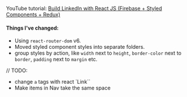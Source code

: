 YouTube tutorial: [Build LinkedIn with React JS (Firebase + Styled Components + Redux)](https://www.youtube.com/watch?v=xP3cxbDUtrc&list=PL-J2q3Ga50oMQa1JdSJxYoZELwOJAXExP&index=2)

#### Things I've changed:

- Using `react-router-dom` v6.
- Moved styled component styles into separate folders.
- group styles by action, like `width` next to `height`, `border-color` next to `border`, `padding` next to `margin` etc.

// TODO:

- change `a` tags with react `Link``
- Make items in Nav take the same space
